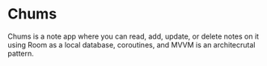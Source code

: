 # Chums
Chums is a note app where you can read, add, update, or delete notes on it using Room as a local database, coroutines, and MVVM is an architecrutal pattern.
